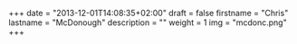 +++
date = "2013-12-01T14:08:35+02:00"
draft = false
firstname = "Chris"
lastname = "McDonough"
description = ""
weight = 1
img = "mcdonc.png"
+++
